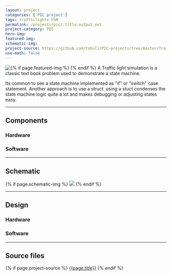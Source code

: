```yaml
---
layout: project                               
categories: ['PIC project']                                 
tags: trafficlights FSM
permalink: /projects/pic/:title:output_ext        
project-category: PIC                         
hero-img:
featured-img:                                 
schematic-img:
project-source: https://github.com/tahull/PIC-projects/tree/master/Traffic_Lights.X
use-math: false
---
```


{% if page.featured-img %}
  <img src="{{ page.featured-img }}" class="img-fluid mr-3" style="float:left;"/>{% endif %}
A Traffic light simulation is a classic text book problem used to demonstrate a state machine.

Its  common to see a state machine implemented as "if" or "switch" case statement. Another approach is to use a struct. using a stuct condenses the state machine logic quite a lot and makes debugging or adjusting states easy.




---
## Components
### Hardware

### Software

---
## Schematic
{% if page.schematic-img %}
  <img src="{{ page.schematic-img }}" class="img-fluid"/>
{% endif %}

---
## Design
### Hardware

### Software

---
## Source files
{% if page.project-source %}
  <a href="{{ page.project-source }}">{{page.title}}</a>
{% endif %}
